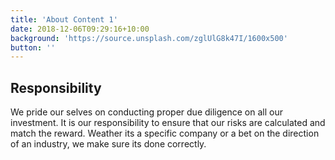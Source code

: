 ```yaml
---
title: 'About Content 1'
date: 2018-12-06T09:29:16+10:00
background: 'https://source.unsplash.com/zglUlG8k47I/1600x500'
button: ''
---
```


## Responsibility

We pride our selves on conducting proper due diligence on all our investment. It is our responsibility to ensure that our risks are calculated and match the reward. Weather its a specific company or a bet on the direction of an industry, we make sure its done correctly.